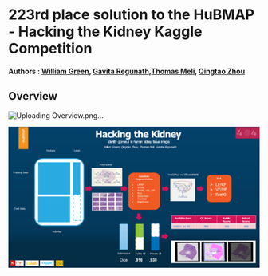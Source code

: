 # 223rd place solution to the HuBMAP - Hacking the Kidney Kaggle Competition
#### Authors : [William Green](https://github.com/aficionadoai), [Gavita Regunath](https://github.com/aero-girl),[Thomas Meli](https://github.com/ThomasMeli/ThomasMeli), [Qingtao Zhou](https://github.com/qingtaozhou)

## Overview 
![Uploading Overview.png…]()

![](overview.png)


